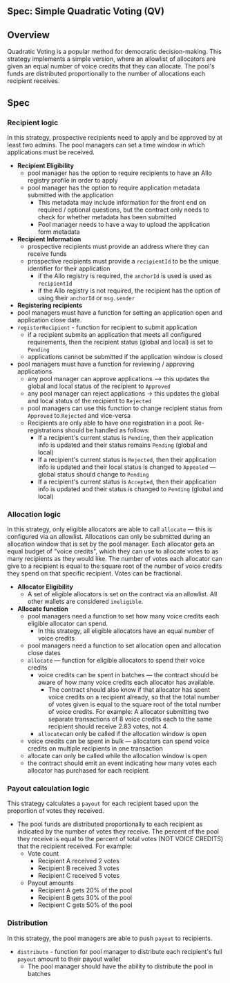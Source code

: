 Spec: Simple Quadratic Voting (QV)
---------------------------------

## Overview 
Quadratic Voting is a popular method for democratic decision-making. This strategy implements a simple version, where an allowlist of allocators are given an equal number of voice credits that they can allocate. The pool's funds are distributed proportionally to the number of allocations each recipient receives. 

## Spec
### Recipient logic
In this strategy, prospective recipients need to apply and be approved by at least two admins. The pool managers can set a time window in which applications must be received.
- **Recipient Eligibility**
    - pool manager has the option to require recipients to have an Allo registry profile in order to apply
    - pool manager has the option to require application metadata submitted with the application
        - This metadata may include information for the front end on required / optional questions, but the contract only needs to check for whether metadata has been submitted
        - Pool manager needs to have a way to upload the application form metadata
- **Recipient Information**
    - prospective recipients must provide an address where they can receive funds
    - prospective recipients must provide a `recipientId` to be the unique identifier for their application
        - if the Allo registry is required, the `anchorId` is used is used as `recipientId`
        - if the Allo registry is not required, the recipient has the option of using their `anchorId` or `msg.sender`
- **Registering recipients** 
- pool managers must have a function for setting an application open and application close date. 
- `registerRecipient` - function for recipient to submit application
    - if a recipient submits an application that meets all configured requirements, then the recipient status (global and local) is set to `Pending`
    - applications cannot be submitted if the application window is closed
- pool managers must have a function for reviewing / approving applications
    - any pool manager can approve applications —> this updates the global and local status of the recipient to `Approved`
    - any pool manager can reject applications -> this updates the global and local status of the recipient to `Rejected`
    - pool managers can use this function to change recipient status from `Approved` to `Rejected` and vice-versa
    - Recipients are only able to have one registration in a pool. Re-registrations should be handled as follows:
        - If a recipient's current status is `Pending`, then their application info is updated and their status remains `Pending` (global and local)
        - If a recipient's current status is `Rejected`, then their application info is updated and their local status is changed to `Appealed` — global status should change to `Pending`
        - If a recipient's current status is `Accepted`, then their application info is updated and their status is changed to `Pending` (global and local)

### Allocation logic
In this strategy, only eligible allocators are able to call `allocate` — this is configured via an allowlist. Allocations can only be submitted during an allocation window that is set by the pool manager. Each allocator gets an equal budget of "voice credits", which they can use to allocate votes to as many recipients as they would like. The number of votes each allocator can give to a recipient is equal to the square root of the number of voice credits they spend on that specific recipient. Votes can be fractional. 
- **Allocator Eligibility**
    - A set of eligible allocators is set on the contract via an allowlist. All other wallets are considered `ineligible`.
- **Allocate function**
    - pool managers need a function to set how many voice credits each eligible allocator can spend.
        - In this strategy, all eligible allocators have an equal number of voice credits
    - pool managers need a function to set allocation open and allocation close dates
    - `allocate` — function for eligible allocators to spend their voice credits
        - voice credits can be spent in batches — the contract should be aware of how many voice credits each allocator has available. 
            - The contract should also know if that allocator has spent voice credits on a recipient already, so that the total number of votes given is equal to the square root of the total number of voice credits. For example: A allocator submitting two separate transactions of 8 voice credits each to the same recipient should receive 2.83 votes, not 4.
        - `allocate`can only be called if the allocation window is open
    - voice credits can be spent in bulk — allocators can spend voice credits on multiple recipients in one transaction
    - allocate can only be called while the allocation window is open
    - the contract should emit an event indicating how many votes each allocator has purchased for each recipient. 

### Payout calculation logic
This strategy calculates a `payout` for each recipient based upon the proportion of votes they received.
- The pool funds are distributed proportionally to each recipient as indicated by the number of votes they receive. The percent of the pool they receive is equal to the percent of total votes (NOT VOICE CREDITS) that the recipient received. For example:
    - Vote count
        - Recipient A received 2 votes
        - Recipient B received 3 votes
        - Recipient C received 5 votes
    - Payout amounts
        - Recipient A gets 20% of the pool
        - Recipient B gets 30% of the pool
        - Recipient C gets 50% of the pool

### Distribution
In this strategy, the pool managers are able to push `payout` to recipients.

- `distribute` - function for pool manager to distribute each recipient's full `payout` amount to their payout wallet
    - The pool manager should have the ability to distribute the pool in batches